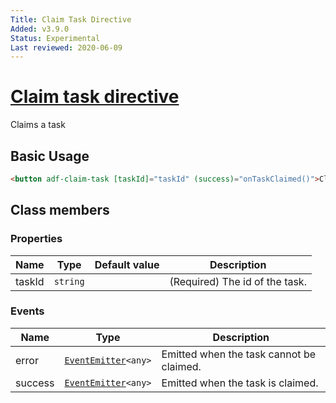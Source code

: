```yaml
---
Title: Claim Task Directive
Added: v3.9.0
Status: Experimental
Last reviewed: 2020-06-09
---
```


# [Claim task directive](../../../lib/process-services/src/lib/task-list/components/task-form/claim-task.directive.ts "Defined in claim-task.directive.ts")

Claims a task

## Basic Usage

```html
<button adf-claim-task [taskId]="taskId" (success)="onTaskClaimed()">Claim</button>
```

## Class members

### Properties

| Name | Type | Default value | Description |
| ---- | ---- | ------------- | ----------- |
| taskId | `string` |  | (Required) The id of the task. |

### Events

| Name | Type | Description |
| ---- | ---- | ----------- |
| error | [`EventEmitter`](https://angular.io/api/core/EventEmitter)`<any>` | Emitted when the task cannot be claimed. |
| success | [`EventEmitter`](https://angular.io/api/core/EventEmitter)`<any>` | Emitted when the task is claimed. |
